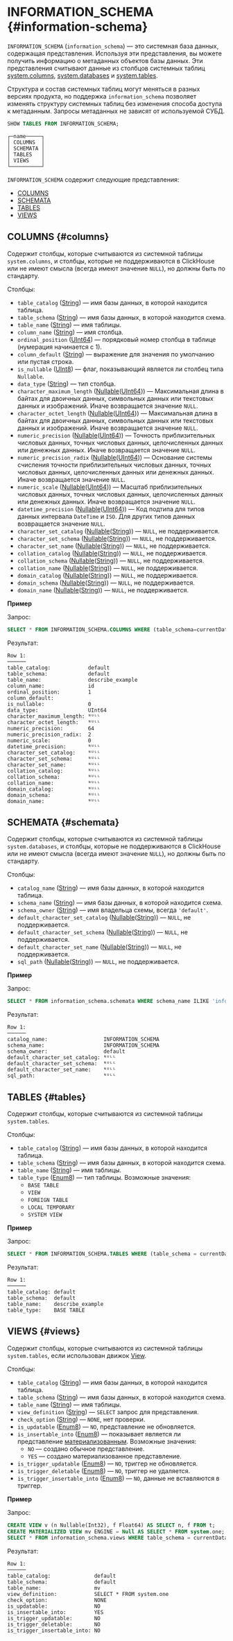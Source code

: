 # INFORMATION_SCHEMA {#information-schema}

`INFORMATION_SCHEMA` (`information_schema`) — это системная база данных, содержащая представления. Используя эти представления, вы можете получить информацию о метаданных объектов базы данных. Эти представления считывают данные из столбцов системных таблиц [system.columns](../../operations/system-tables/columns.md), [system.databases](../../operations/system-tables/databases.md) и [system.tables](../../operations/system-tables/tables.md).

Структура и состав системных таблиц могут меняться в разных версиях продукта, но поддержка `information_schema` позволяет изменять структуру системных таблиц без изменения способа доступа к метаданным. Запросы метаданных не зависят от используемой СУБД.

``` sql
SHOW TABLES FROM INFORMATION_SCHEMA;
```

``` text
┌─name─────┐
│ COLUMNS  │
│ SCHEMATA │
│ TABLES   │
│ VIEWS    │
└──────────┘
```

`INFORMATION_SCHEMA` содержит следующие представления:

-   [COLUMNS](#columns)
-   [SCHEMATA](#schemata)
-   [TABLES](#tables)
-   [VIEWS](#views)

## COLUMNS {#columns}

Содержит столбцы, которые считываются из системной таблицы `system.columns`, и столбцы, которые не поддерживаются в ClickHouse или не имеют смысла (всегда имеют значение `NULL`), но должны быть по стандарту.

Столбцы:

-   `table_catalog` ([String](../../sql-reference/data-types/string.md)) — имя базы данных, в которой находится таблица.
-   `table_schema` ([String](../../sql-reference/data-types/string.md)) — имя базы данных, в которой находится схема.
-   `table_name` ([String](../../sql-reference/data-types/string.md)) — имя таблицы.
-   `column_name` ([String](../../sql-reference/data-types/string.md)) — имя столбца.
-   `ordinal_position` ([UInt64](../../sql-reference/data-types/int-uint.md)) — порядковый номер столбца в таблице (нумерация начинается с 1).
-   `column_default` ([String](../../sql-reference/data-types/string.md)) — выражение для значения по умолчанию или пустая строка.
-   `is_nullable` ([UInt8](../../sql-reference/data-types/int-uint.md)) — флаг, показывающий является ли столбец типа `Nullable`.
-   `data_type` ([String](../../sql-reference/data-types/string.md)) — тип столбца.
-   `character_maximum_length` ([Nullable](../../sql-reference/data-types/nullable.md)([UInt64](../../sql-reference/data-types/int-uint.md))) — Максимальная длина в байтах для двоичных данных, символьных данных или текстовых данных и изображений. Иначе возвращается значение `NULL`.
-   `character_octet_length` ([Nullable](../../sql-reference/data-types/nullable.md)([UInt64](../../sql-reference/data-types/int-uint.md))) — Максимальная длина в байтах для двоичных данных, символьных данных или текстовых данных и изображений. Иначе возвращается значение `NULL`.
-   `numeric_precision` ([Nullable](../../sql-reference/data-types/nullable.md)([UInt64](../../sql-reference/data-types/int-uint.md))) — Точность приблизительных числовых данных, точных числовых данных, целочисленных данных или денежных данных. Иначе возвращается значение `NULL`.
-   `numeric_precision_radix` ([Nullable](../../sql-reference/data-types/nullable.md)([UInt64](../../sql-reference/data-types/int-uint.md))) — Основание системы счисления точности приблизительных числовых данных, точных числовых данных, целочисленных данных или денежных данных. Иначе возвращается значение `NULL`.
-   `numeric_scale` ([Nullable](../../sql-reference/data-types/nullable.md)([UInt64](../../sql-reference/data-types/int-uint.md))) — Масштаб приблизительных числовых данных, точных числовых данных, целочисленных данных или денежных данных. Иначе возвращается значение `NULL`.
-   `datetime_precision` ([Nullable](../../sql-reference/data-types/nullable.md)([UInt64](../../sql-reference/data-types/int-uint.md))) — Код подтипа для типов данных интервала `DateTime` и `ISO`. Для других типов данных возвращается значение `NULL`.
-   `character_set_catalog` ([Nullable](../../sql-reference/data-types/nullable.md)([String](../../sql-reference/data-types/string.md))) — `NULL`, не поддерживается.
-   `character_set_schema` ([Nullable](../../sql-reference/data-types/nullable.md)([String](../../sql-reference/data-types/string.md))) — `NULL`, не поддерживается.
-   `character_set_name` ([Nullable](../../sql-reference/data-types/nullable.md)([String](../../sql-reference/data-types/string.md))) — `NULL`, не поддерживается.
-   `collation_catalog` ([Nullable](../../sql-reference/data-types/nullable.md)([String](../../sql-reference/data-types/string.md))) — `NULL`, не поддерживается.
-   `collation_schema` ([Nullable](../../sql-reference/data-types/nullable.md)([String](../../sql-reference/data-types/string.md))) — `NULL`, не поддерживается.
-   `collation_name` ([Nullable](../../sql-reference/data-types/nullable.md)([String](../../sql-reference/data-types/string.md))) — `NULL`, не поддерживается.
-   `domain_catalog` ([Nullable](../../sql-reference/data-types/nullable.md)([String](../../sql-reference/data-types/string.md))) — `NULL`, не поддерживается.
-   `domain_schema` ([Nullable](../../sql-reference/data-types/nullable.md)([String](../../sql-reference/data-types/string.md))) — `NULL`, не поддерживается.
-   `domain_name` ([Nullable](../../sql-reference/data-types/nullable.md)([String](../../sql-reference/data-types/string.md))) — `NULL`, не поддерживается.

**Пример**

Запрос:

``` sql
SELECT * FROM INFORMATION_SCHEMA.COLUMNS WHERE (table_schema=currentDatabase() OR table_schema='') AND table_name NOT LIKE '%inner%' LIMIT 1 FORMAT Vertical;
```

Результат:

``` text
Row 1:
──────
table_catalog:            default
table_schema:             default
table_name:               describe_example
column_name:              id
ordinal_position:         1
column_default:
is_nullable:              0
data_type:                UInt64
character_maximum_length: ᴺᵁᴸᴸ
character_octet_length:   ᴺᵁᴸᴸ
numeric_precision:        64
numeric_precision_radix:  2
numeric_scale:            0
datetime_precision:       ᴺᵁᴸᴸ
character_set_catalog:    ᴺᵁᴸᴸ
character_set_schema:     ᴺᵁᴸᴸ
character_set_name:       ᴺᵁᴸᴸ
collation_catalog:        ᴺᵁᴸᴸ
collation_schema:         ᴺᵁᴸᴸ
collation_name:           ᴺᵁᴸᴸ
domain_catalog:           ᴺᵁᴸᴸ
domain_schema:            ᴺᵁᴸᴸ
domain_name:              ᴺᵁᴸᴸ
```

## SCHEMATA {#schemata}

Содержит столбцы, которые считываются из системной таблицы `system.databases`, и столбцы, которые не поддерживаются в ClickHouse или не имеют смысла (всегда имеют значение `NULL`), но должны быть по стандарту.

Столбцы:

-   `catalog_name` ([String](../../sql-reference/data-types/string.md)) — имя базы данных, в которой находится таблица.
-   `schema_name` ([String](../../sql-reference/data-types/string.md)) — имя базы данных, в которой находится схема.
-   `schema_owner` ([String](../../sql-reference/data-types/string.md)) — имя владельца схемы, всегда `'default'`.
-   `default_character_set_catalog` ([Nullable](../../sql-reference/data-types/nullable.md)([String](../../sql-reference/data-types/string.md))) — `NULL`, не поддерживается.
-   `default_character_set_schema` ([Nullable](../../sql-reference/data-types/nullable.md)([String](../../sql-reference/data-types/string.md))) — `NULL`, не поддерживается.
-   `default_character_set_name` ([Nullable](../../sql-reference/data-types/nullable.md)([String](../../sql-reference/data-types/string.md))) — `NULL`, не поддерживается.
-   `sql_path` ([Nullable](../../sql-reference/data-types/nullable.md)([String](../../sql-reference/data-types/string.md))) — `NULL`, не поддерживается.

**Пример**

Запрос:

``` sql
SELECT * FROM information_schema.schemata WHERE schema_name ILIKE 'information_schema' LIMIT 1 FORMAT Vertical;
```

Результат:

``` text
Row 1:
──────
catalog_name:                  INFORMATION_SCHEMA
schema_name:                   INFORMATION_SCHEMA
schema_owner:                  default
default_character_set_catalog: ᴺᵁᴸᴸ
default_character_set_schema:  ᴺᵁᴸᴸ
default_character_set_name:    ᴺᵁᴸᴸ
sql_path:                      ᴺᵁᴸᴸ
```

## TABLES {#tables}

Содержит столбцы, которые считываются из системной таблицы `system.tables`.

Столбцы:

-   `table_catalog` ([String](../../sql-reference/data-types/string.md)) — имя базы данных, в которой находится таблица.
-   `table_schema` ([String](../../sql-reference/data-types/string.md)) — имя базы данных, в которой находится схема.
-   `table_name` ([String](../../sql-reference/data-types/string.md)) — имя таблицы.
-   `table_type` ([Enum8](../../sql-reference/data-types/enum.md)) — тип таблицы. Возможные значения:
    -   `BASE TABLE`
    -   `VIEW`
    -   `FOREIGN TABLE`
    -   `LOCAL TEMPORARY`
    -   `SYSTEM VIEW`

**Пример**

Запрос:

``` sql
SELECT * FROM INFORMATION_SCHEMA.TABLES WHERE (table_schema = currentDatabase() OR table_schema = '') AND table_name NOT LIKE '%inner%' LIMIT 1 FORMAT Vertical;
```

Результат:

``` text
Row 1:
──────
table_catalog: default
table_schema:  default
table_name:    describe_example
table_type:    BASE TABLE
```

## VIEWS {#views}

Содержит столбцы, которые считываются из системной таблицы `system.tables`, если использован движок [View](../../engines/table-engines/special/view.md).

Столбцы:

-   `table_catalog` ([String](../../sql-reference/data-types/string.md)) — имя базы данных, в которой находится таблица.
-   `table_schema` ([String](../../sql-reference/data-types/string.md)) — имя базы данных, в которой находится схема.
-   `table_name` ([String](../../sql-reference/data-types/string.md)) — имя таблицы.
-   `view_definition` ([String](../../sql-reference/data-types/string.md)) — `SELECT` запрос для представления.
-   `check_option` ([String](../../sql-reference/data-types/string.md)) — `NONE`, нет проверки.
-   `is_updatable` ([Enum8](../../sql-reference/data-types/enum.md)) — `NO`, представление не обновляется.
-   `is_insertable_into` ([Enum8](../../sql-reference/data-types/enum.md)) — показывает является ли представление [материализованным](../../sql-reference/statements/create/view/#materialized). Возможные значения:
    -   `NO` — создано обычное представление.
    -   `YES` — создано материализованное представление.
-   `is_trigger_updatable` ([Enum8](../../sql-reference/data-types/enum.md)) — `NO`, триггер не обновляется.
-   `is_trigger_deletable` ([Enum8](../../sql-reference/data-types/enum.md)) — `NO`, триггер не удаляется.
-   `is_trigger_insertable_into` ([Enum8](../../sql-reference/data-types/enum.md)) — `NO`, данные не вставляются в триггер.

**Пример**

Запрос:

``` sql
CREATE VIEW v (n Nullable(Int32), f Float64) AS SELECT n, f FROM t;
CREATE MATERIALIZED VIEW mv ENGINE = Null AS SELECT * FROM system.one;
SELECT * FROM information_schema.views WHERE table_schema = currentDatabase() LIMIT 1 FORMAT Vertical;
```

Результат:

``` text
Row 1:
──────
table_catalog:              default
table_schema:               default
table_name:                 mv
view_definition:            SELECT * FROM system.one
check_option:               NONE
is_updatable:               NO
is_insertable_into:         YES
is_trigger_updatable:       NO
is_trigger_deletable:       NO
is_trigger_insertable_into: NO
```
